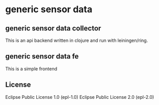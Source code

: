# generic sensor data

## generic sensor data collector

This is an api backend written in clojure and run with leiningen/ring.

## generic sensor data fe

This is a simple frontend

## License

Eclipse Public License 1.0 (epl-1.0)
Eclipse Public License 2.0 (epl-2.0)